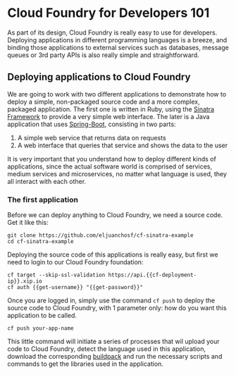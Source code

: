 # Cloud Foundry for Developers 101

As part of its design, Cloud Foundry is really easy to use for developers.
Deploying applications in different programming languages is a breeze, and binding those applications to external services such as databases, message queues or 3rd party APIs is also really simple and straightforward.

## Deploying applications to Cloud Foundry

We are going to work with two different applications to demonstrate how to deploy a simple, non-packaged source code and a more complex, packaged application. The first one is written in Ruby, using the [Sinatra Framework](http://www.sinatrarb.com/) to provide a very simple web interface. The later is a Java application that uses [Spring-Boot](http://projects.spring.io/spring-boot/), consisting in two parts:
1. A simple web service that returns data on requests
2. A web interface that queries that service and shows the data to the user

It is very important that you understand how to deploy different kinds of applications, since the actual software world is comprised of services, medium services and microservices, no matter what language is used, they all interact with each other.

### The first application

Before we can deploy anything to Cloud Foundry, we need a source code.
Get it like this:
```
git clone https://github.com/eljuanchosf/cf-sinatra-example
cd cf-sinatra-example
```

Deploying the source code of this applications is really easy, but first we need to login to our Cloud Foundry foundation:
```
cf target --skip-ssl-validation https://api.{{cf-deployment-ip}}.xip.io
cf auth {{get-username}} "{{get-password}}"
```

Once you are logged in, simply use the command `cf push` to deploy the source code to Cloud Foundry, with 1 parameter only: how do you want this application to be called.
```
cf push your-app-name
```
This little command will initiate a series of processes that wil upload your code to Cloud Foundry, detect the language used in this application, download the corresponding [buildpack](http://docs.cloudfoundry.org/buildpacks/) and run the necessary scripts and commands to get the libraries used in the application.

